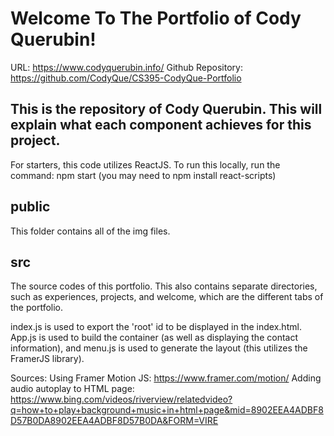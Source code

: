 # Welcome To The Portfolio of Cody Querubin!
URL: https://www.codyquerubin.info/
Github Repository: https://github.com/CodyQue/CS395-CodyQue-Portfolio

## This is the repository of Cody Querubin. This will explain what each component achieves for this project.
For starters, this code utilizes ReactJS. To run this locally, run the command: npm start (you may need to npm install react-scripts)

## public
This folder contains all of the img files.

## src
The source codes of this portfolio. This also contains separate directories, such as experiences, projects, and welcome, which are the different tabs of the portfolio.

index.js is used to export the 'root' id to be displayed in the index.html. App.js is used to build the container (as well as displaying the contact information), and menu.js is used to generate the layout (this utilizes the FramerJS library).


Sources: 
Using Framer Motion JS: https://www.framer.com/motion/
Adding audio autoplay to HTML page: https://www.bing.com/videos/riverview/relatedvideo?q=how+to+play+background+music+in+html+page&mid=8902EEA4ADBF8D57B0DA8902EEA4ADBF8D57B0DA&FORM=VIRE



